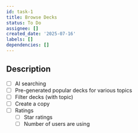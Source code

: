 ```yaml
---
id: task-1
title: Browse Decks
status: To Do
assignee: []
created_date: '2025-07-16'
labels: []
dependencies: []
---
```


## Description

- [ ] AI searching
- [ ] Pre-generated popular decks for various topics
- [ ] Filter decks (with topic)
- [ ] Create a copy
- [ ] Ratings
    - [ ]  Star ratings
    - [ ]  Number of users are using
